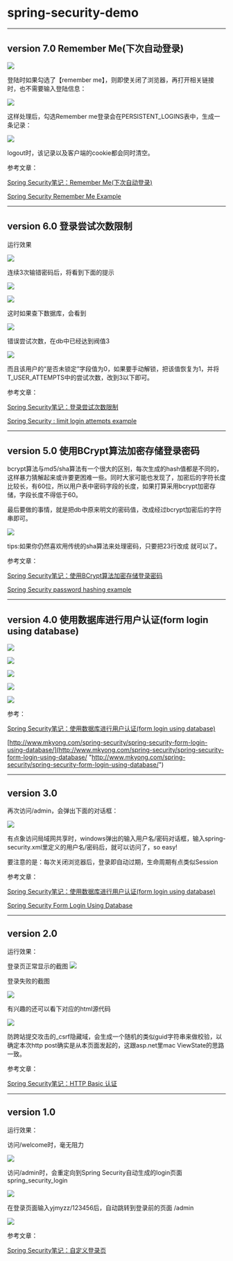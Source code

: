 # spring-security-demo #


----------

## version 7.0 Remember Me(下次自动登录) ##


![](https://raw.githubusercontent.com/CoderDream/spring-security-demo/master/doc/snapshot/v7.0/v70001.png)

登陆时如果勾选了【remember me】，则即使关闭了浏览器，再打开相关链接时，也不需要输入登陆信息：

![](https://raw.githubusercontent.com/CoderDream/spring-security-demo/master/doc/snapshot/v7.0/v70002.png)


这样处理后，勾选Remember me登录会在PERSISTENT_LOGINS表中，生成一条记录：


![](https://raw.githubusercontent.com/CoderDream/spring-security-demo/master/doc/snapshot/v7.0/v70003.png)


logout时，该记录以及客户端的cookie都会同时清空。

参考文章：

[Spring Security笔记：Remember Me(下次自动登录)](http://www.cnblogs.com/yjmyzz/p/remember-me-sample-in-spring-security3.html)

[Spring Security Remember Me Example](http://www.mkyong.com/spring-security/spring-security-remember-me-example/)

----------
## version 6.0 登录尝试次数限制 ##
运行效果

![](https://raw.githubusercontent.com/CoderDream/spring-security-demo/master/doc/snapshot/v6.0/v60001.png)

连续3次输错密码后，将看到下面的提示

![](https://raw.githubusercontent.com/CoderDream/spring-security-demo/master/doc/snapshot/v6.0/v60002.png)

![](https://raw.githubusercontent.com/CoderDream/spring-security-demo/master/doc/snapshot/v6.0/v60005.png)

这时如果查下数据库，会看到

![](https://raw.githubusercontent.com/CoderDream/spring-security-demo/master/doc/snapshot/v6.0/v60003.png)

错误尝试次数，在db中已经达到阀值3

![](https://raw.githubusercontent.com/CoderDream/spring-security-demo/master/doc/snapshot/v6.0/v60004.png)

而且该用户的“是否未锁定”字段值为0，如果要手动解锁，把该值恢复为1，并将T_USER_ATTEMPTS中的尝试次数，改到3以下即可。

参考文章：

[Spring Security笔记：登录尝试次数限制](http://www.cnblogs.com/yjmyzz/p/limit-login-attempts-in-spring-security3.html)

 [Spring Security : limit login attempts example](http://www.mkyong.com/spring-security/spring-security-limit-login-attempts-example/#)

----------


## version 5.0 使用BCrypt算法加密存储登录密码 ##


bcrypt算法与md5/sha算法有一个很大的区别，每次生成的hash值都是不同的，这样暴力猜解起来或许要更困难一些。同时大家可能也发现了，加密后的字符长度比较长，有60位，所以用户表中密码字段的长度，如果打算采用bcrypt加密存储，字段长度不得低于60。

最后要做的事情，就是把db中原来明文的密码值，改成经过bcrypt加密后的字符串即可。

![](https://raw.githubusercontent.com/CoderDream/spring-security-demo/master/doc/snapshot/v5.0/v50001.png)

tips:如果你仍然喜欢用传统的sha算法来处理密码，只要把23行改成 <password-encoder hash="sha" />  就可以了。

参考文章：

[Spring Security笔记：使用BCrypt算法加密存储登录密码](http://www.cnblogs.com/yjmyzz/p/use-bcrypt-algorithm-hashing-password-in-spring-security3.html)

[Spring Security password hashing example](http://www.mkyong.com/spring-security/spring-security-password-hashing-example/)


----------


## version 4.0 使用数据库进行用户认证(form login using database) ##

![](https://raw.githubusercontent.com/CoderDream/spring-security-demo/master/doc/snapshot/v4.0/v40001.png)

![](https://raw.githubusercontent.com/CoderDream/spring-security-demo/master/doc/snapshot/v4.0/v40002.png)

![](https://raw.githubusercontent.com/CoderDream/spring-security-demo/master/doc/snapshot/v4.0/v40003.png)

![](https://raw.githubusercontent.com/CoderDream/spring-security-demo/master/doc/snapshot/v4.0/v40004.png)

![](https://raw.githubusercontent.com/CoderDream/spring-security-demo/master/doc/snapshot/v4.0/v40005.png)

参考：

[Spring Security笔记：使用数据库进行用户认证(form login using database)](http://www.cnblogs.com/yjmyzz/p/form-login-using-database-with-spring-security3.html)

[http://www.mkyong.com/spring-security/spring-security-form-login-using-database/](http://www.mkyong.com/spring-security/spring-security-form-login-using-database/ "http://www.mkyong.com/spring-security/spring-security-form-login-using-database/")


----------

## version 3.0 ##
再次访问/admin，会弹出下面的对话框：

![](https://raw.githubusercontent.com/CoderDream/spring-security-demo/master/doc/snapshot/v3.0/v30001.png)


有点象访问局域网共享时，windows弹出的输入用户名/密码对话框，输入spring-security.xml里定义的用户名/密码后，就可以访问了，so easy!

要注意的是：每次关闭浏览器后，登录即自动过期，生命周期有点类似Session

参考文章： 

[Spring Security笔记：使用数据库进行用户认证(form login using database)](http://www.cnblogs.com/yjmyzz/p/form-login-using-database-with-spring-security3.html)

[Spring Security Form Login Using Database](http://www.mkyong.com/spring-security/spring-security-form-login-using-database/)

----------

## version 2.0 ##
运行效果：

登录页正常显示的截图
![](https://raw.githubusercontent.com/CoderDream/spring-security-demo/master/doc/snapshot/v2.0/v20001.png)



登录失败的截图

![](https://raw.githubusercontent.com/CoderDream/spring-security-demo/master/doc/snapshot/v2.0/v20002.png)


有兴趣的还可以看下对应的html源代码

![](https://raw.githubusercontent.com/CoderDream/spring-security-demo/master/doc/snapshot/v2.0/v20003.png)


防跨站提交攻击的_csrf隐藏域，会生成一个随机的类似guid字符串来做校验，以确定本次http post确实是从本页面发起的，这跟asp.net里mac ViewState的思路一致。

参考文章： 

[Spring Security笔记：HTTP Basic 认证](http://www.cnblogs.com/yjmyzz/p/3851235.html)


----------


## version 1.0 ##
运行效果：

访问/welcome时，毫无阻力

![](https://raw.githubusercontent.com/CoderDream/spring-security-demo/master/doc/snapshot/v1.0/v10001.png)

访问/admin时，会重定向到Spring Security自动生成的login页面 spring_security_login

![](https://raw.githubusercontent.com/CoderDream/spring-security-demo/master/doc/snapshot/v1.0/v10002.png)

在登录页面输入yjmyzz/123456后，自动跳转到登录前的页面 /admin

![](https://raw.githubusercontent.com/CoderDream/spring-security-demo/master/doc/snapshot/v1.0/v10003.png)


参考文章： 

[Spring Security笔记：自定义登录页](http://www.cnblogs.com/yjmyzz/p/how-to-custom-login-form-page-with-spring-security3.html)